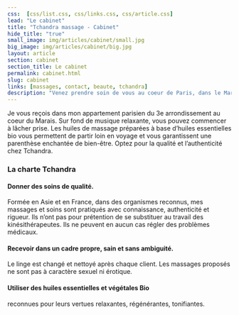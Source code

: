```yaml
---
css:  [css/list.css, css/links.css, css/article.css]
lead: "Le cabinet"
title: "Tchandra massage - Cabinet"
hide_title: "true"
small_image: img/articles/cabinet/small.jpg
big_image: img/articles/cabinet/big.jpg
layout: article
section: cabinet
section_title: Le cabinet
permalink: cabinet.html
slug: cabinet
links: [massages, contact, beaute, tchandra]
description: "Venez prendre soin de vous au coeur de Paris, dans le Marais."
---
```

Je vous reçois dans mon appartement
parisien du 3e arrondissement au coeur
du Marais.
Sur fond de musique relaxante, vous
pouvez commencer à lâcher prise.
Les huiles de massage préparées à base
d’huiles essentielles bio vous permettent
de partir loin en voyage et vous
garantissent une parenthèse enchantée
de bien-être.
Optez pour la qualité et l’authenticité chez
Tchandra.

<h3>La charte Tchandra</h3>

<h4>Donner des soins de qualité.</h4>
Formée en Asie et en France, dans des organismes
reconnus, mes massages et soins sont pratiqués avec
connaissance, authenticité et rigueur.
Ils n’ont pas pour prétention de se substituer au travail
des kinésithérapeutes. Ils ne peuvent en aucun cas régler
des problèmes médicaux.

<h4>Recevoir dans un cadre propre, sain et sans ambiguité.</h4>
Le linge est changé et nettoyé après chaque client.
Les massages proposés ne sont pas à caractère sexuel
ni érotique.

<h4>Utiliser des huiles essentielles et végétales Bio</h3>
reconnues pour leurs vertues relaxantes, régénérantes,
tonifiantes.